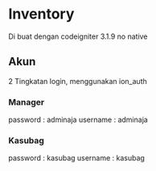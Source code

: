 # Inventory
Di buat dengan codeigniter 3.1.9 no native

## Akun
 2 Tingkatan login, menggunakan ion_auth

### Manager
password : adminaja
username : adminaja

### Kasubag
password : kasubag
username : kasubag
